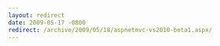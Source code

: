 ```yaml
---
layout: redirect
date: 2009-05-17 -0800
redirect: /archive/2009/05/18/aspnetmvc-vs2010-beta1.aspx/
---
```

